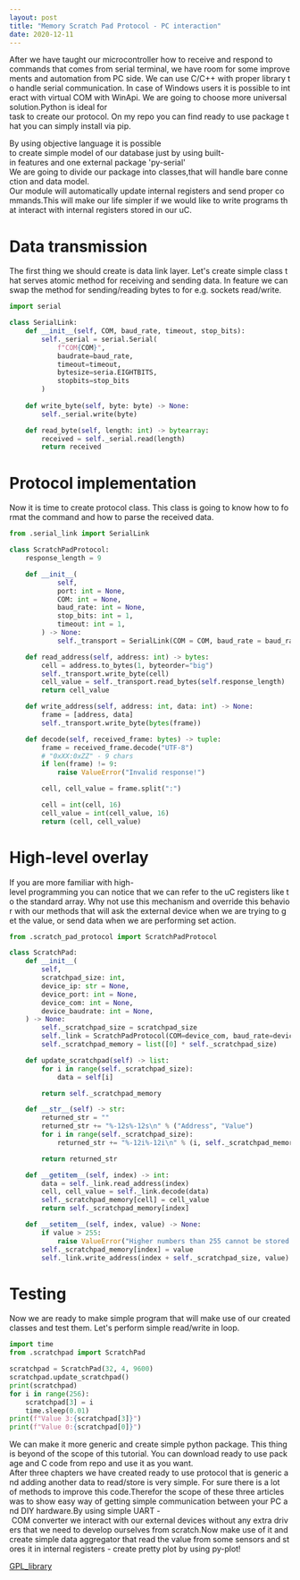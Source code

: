 ```yaml
---
layout: post
title: "Memory Scratch Pad Protocol - PC interaction"
date: 2020-12-11
---
```

After we have taught our microcontroller how to receive and respond to commands that comes from serial terminal, we have room for some improvements and automation from PC side. We can use C/C++ with proper library to handle serial communication. In case of Windows users it is possible to interact with virtual COM with WinApi. We are going to choose more universal solution.Python is ideal for task to create our protocol. On my repo you can find ready to use package that you can simply install via pip.

By using objective language it is possible to create simple model of our database just by using built-in features and one external package 'py-serial' We are going to divide our package into classes,that will handle bare connection and data model. Our module will automatically update internal registers and send proper commands.This will make our life simpler if we would like to write programs that interact with internal registers stored in our uC.

# Data transmission
The first thing we should create is data link layer. Let's create simple class that serves atomic method for receiving and sending data. In feature we can swap the method for sending/reading bytes to for e.g. sockets read/write. 
```Python
import serial

class SerialLink:
	def __init__(self, COM, baud_rate, timeout, stop_bits):
		self._serial = serial.Serial(
			f"COM{COM}",
			baudrate=baud_rate,
			timeout=timeout,
			bytesize=seria.EIGHTBITS,
			stopbits=stop_bits
		)
	
	def write_byte(self, byte: byte) -> None:
		self._serial.write(byte)

	def read_byte(self, length: int) -> bytearray:
		received = self._serial.read(length)
		return received
``` 

# Protocol implementation
Now it is time to create protocol class. This class is going to know how to format the command and how to parse the received data. 
```Python
from .serial_link import SerialLink

class ScratchPadProtocol:
	response_length = 9

	def __init__(
			self,
			port: int = None,
			COM: int = None,
			baud_rate: int = None,
			stop_bits: int = 1,
			timeout: int = 1,
		) -> None:
			self._transport = SerialLink(COM = COM, baud_rate = baud_rate, stop_bits = stop_bits, timeout = timeout)

	def read_address(self, address: int) -> bytes:
		cell = address.to_bytes(1, byteorder="big")
		self._transport.write_byte(cell)
		cell_value = self._transport.read_bytes(self.response_length)
		return cell_value

	def write_address(self, address: int, data: int) -> None:
		frame = [address, data]
		self._transport.write_byte(bytes(frame))

	def decode(self, received_frame: bytes) -> tuple:
		frame = received_frame.decode("UTF-8")
		# "0xXX:0xZZ" - 9 chars
		if len(frame) != 9:
			raise ValueError("Invalid response!") 

		cell, cell_value = frame.split(":")

		cell = int(cell, 16)
		cell_value = int(cell_value, 16)
		return (cell, cell_value)

```

# High-level overlay
If you are more familiar with high-level programming you can notice that we can refer to the uC registers like to the standard array. Why not use this mechanism and override this behavior with our methods that will ask the external device when we are trying to get the value, or send data when we are performing set action.
```Python
from .scratch_pad_protocol import ScratchPadProtocol

class ScratchPad:
    def __init__(
        self,
        scratchpad_size: int,
        device_ip: str = None,
        device_port: int = None,
        device_com: int = None,
        device_baudrate: int = None,
    ) -> None:
        self._scratchpad_size = scratchpad_size
        self._link = ScratchPadProtocol(COM=device_com, baud_rate=device_baudrate)
        self._scratchpad_memory = list([0] * self._scratchpad_size)

    def update_scratchpad(self) -> list:
        for i in range(self._scratchpad_size):
            data = self[i]

        return self._scratchpad_memory

    def __str__(self) -> str:
        returned_str = ""
        returned_str += "%-12s%-12s\n" % ("Address", "Value")
        for i in range(self._scratchpad_size):
            returned_str += "%-12i%-12i\n" % (i, self._scratchpad_memory[i])

        return returned_str

    def __getitem__(self, index) -> int:
        data = self._link.read_address(index)
        cell, cell_value = self._link.decode(data)
        self._scratchpad_memory[cell] = cell_value
        return self._scratchpad_memory[index]

    def __setitem__(self, index, value) -> None:
        if value > 255:
            raise ValueError("Higher numbers than 255 cannot be stored in scratchpad.")
        self._scratchpad_memory[index] = value
        self._link.write_address(index + self._scratchpad_size, value)
```

# Testing
Now we are ready to make simple program that will make use of our created classes and test them. Let's perform simple read/write in loop.
```Python
import time
from .scratchpad import ScratchPad

scratchpad = ScratchPad(32, 4, 9600)
scratchpad.update_scratchpad()
print(scratchpad)
for i in range(256):
	scratchpad[3] = i
	time.sleep(0.01)
print(f"Value 3:{scratchpad[3]}")
print(f"Value 0:{scratchpad[0]}")
```
We can make it more generic and create simple python package. This thing is beyond of the scope of this tutorial. You can download ready to use package and C code from repo and use it as you want.
After three chapters we have created ready to use protocol that is generic and adding another data to read/store is very simple. For sure there is a lot of methods to improve this code.Therefor the scope of these three articles was to show easy way of getting simple communication between your PC and DIY hardware.By using simple UART - COM converter we interact with our external devices without any extra drivers that we need to develop ourselves from scratch.Now make use of it and create simple data aggregator that read the value from some sensors and stores it in internal registers - create pretty plot by using py-plot!

[GPL_library](https://github.com/MateuszMyalski/GPL)
